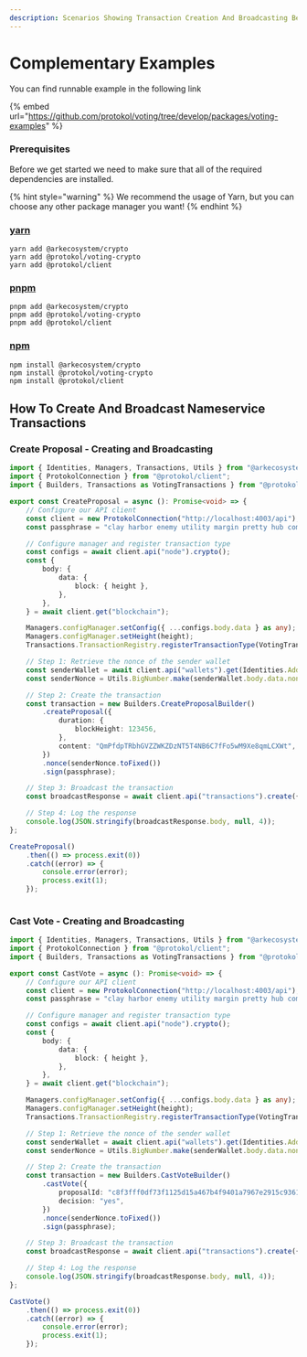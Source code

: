 ```yaml
---
description: Scenarios Showing Transaction Creation And Broadcasting Best Practices
---
```


# Complementary Examples

You can find runnable example in the following link

{% embed url="https://github.com/protokol/voting/tree/develop/packages/voting-examples" %}

### Prerequisites

Before we get started we need to make sure that all of the required dependencies are installed.

{% hint style="warning" %}
We recommend the usage of Yarn, but you can choose any other package manager you want!
{% endhint %}

### [yarn](https://classic.yarnpkg.com/lang/en/)

```text
yarn add @arkecosystem/crypto
yarn add @protokol/voting-crypto
yarn add @protokol/client
```

### [pnpm](https://pnpm.js.org/)

```text
pnpm add @arkecosystem/crypto
pnpm add @protokol/voting-crypto
pnpm add @protokol/client
```

### [npm](https://www.npmjs.com/)

```text
npm install @arkecosystem/crypto
npm install @protokol/voting-crypto
npm install @protokol/client
```

## How To Create And Broadcast Nameservice Transactions

### Create Proposal - Creating and Broadcasting

```typescript
import { Identities, Managers, Transactions, Utils } from "@arkecosystem/crypto";
import { ProtokolConnection } from "@protokol/client";
import { Builders, Transactions as VotingTransactions } from "@protokol/voting-crypto";

export const CreateProposal = async (): Promise<void> => {
	// Configure our API client
	const client = new ProtokolConnection("http://localhost:4003/api");
	const passphrase = "clay harbor enemy utility margin pretty hub comic piece aerobic umbrella acquire";

	// Configure manager and register transaction type
	const configs = await client.api("node").crypto();
	const {
		body: {
			data: {
				block: { height },
			},
		},
	} = await client.get("blockchain");

	Managers.configManager.setConfig({ ...configs.body.data } as any);
	Managers.configManager.setHeight(height);
	Transactions.TransactionRegistry.registerTransactionType(VotingTransactions.CreateProposalTransaction);

	// Step 1: Retrieve the nonce of the sender wallet
	const senderWallet = await client.api("wallets").get(Identities.Address.fromPassphrase(passphrase));
	const senderNonce = Utils.BigNumber.make(senderWallet.body.data.nonce).plus(1);

	// Step 2: Create the transaction
	const transaction = new Builders.CreateProposalBuilder()
		.createProposal({
			duration: {
				blockHeight: 123456,
			},
			content: "QmPfdpTRbhGVZZWKZDzNT5T4NB6C7fFo5wM9Xe8qmLCXWt",
		})
		.nonce(senderNonce.toFixed())
		.sign(passphrase);

	// Step 3: Broadcast the transaction
	const broadcastResponse = await client.api("transactions").create({ transactions: [transaction.build().toJson()] });

	// Step 4: Log the response
	console.log(JSON.stringify(broadcastResponse.body, null, 4));
};

CreateProposal()
	.then(() => process.exit(0))
	.catch((error) => {
		console.error(error);
		process.exit(1);
	});
	
```

### Cast Vote - Creating and Broadcasting

```typescript
import { Identities, Managers, Transactions, Utils } from "@arkecosystem/crypto";
import { ProtokolConnection } from "@protokol/client";
import { Builders, Transactions as VotingTransactions } from "@protokol/voting-crypto";

export const CastVote = async (): Promise<void> => {
	// Configure our API client
	const client = new ProtokolConnection("http://localhost:4003/api");
	const passphrase = "clay harbor enemy utility margin pretty hub comic piece aerobic umbrella acquire";

	// Configure manager and register transaction type
	const configs = await client.api("node").crypto();
	const {
		body: {
			data: {
				block: { height },
			},
		},
	} = await client.get("blockchain");

	Managers.configManager.setConfig({ ...configs.body.data } as any);
	Managers.configManager.setHeight(height);
	Transactions.TransactionRegistry.registerTransactionType(VotingTransactions.CastVoteTransaction);

	// Step 1: Retrieve the nonce of the sender wallet
	const senderWallet = await client.api("wallets").get(Identities.Address.fromPassphrase(passphrase));
	const senderNonce = Utils.BigNumber.make(senderWallet.body.data.nonce).plus(1);

	// Step 2: Create the transaction
	const transaction = new Builders.CastVoteBuilder()
		.castVote({
			proposalId: "c8f3fff0df73f1125d15a467b4f9401a7967e2915c93612737b7761cde7ada29",
			decision: "yes",
		})
		.nonce(senderNonce.toFixed())
		.sign(passphrase);

	// Step 3: Broadcast the transaction
	const broadcastResponse = await client.api("transactions").create({ transactions: [transaction.build().toJson()] });

	// Step 4: Log the response
	console.log(JSON.stringify(broadcastResponse.body, null, 4));
};

CastVote()
	.then(() => process.exit(0))
	.catch((error) => {
		console.error(error);
		process.exit(1);
	});

```

